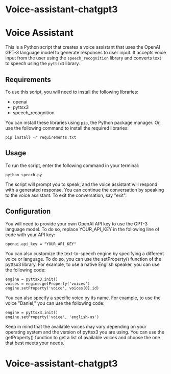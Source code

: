 # Voice-assistant-chatgpt3

# Voice Assistant

This is a Python script that creates a voice assistant that uses the OpenAI GPT-3 language model to generate responses to user input. It accepts voice input from the user using the `speech_recognition` library and converts text to speech using the `pyttsx3` library.

## Requirements

To use this script, you will need to install the following libraries:

- openai
- pyttsx3
- speech_recognition

You can install these libraries using `pip`, the Python package manager.
Or, use the following command to install the required libraries:

```
pip install -r requirements.txt
```

## Usage

To run the script, enter the following command in your terminal:

```
python speech.py
```


The script will prompt you to speak, and the voice assistant will respond with a generated response. You can continue the conversation by speaking to the voice assistant. To exit the conversation, say "exit".

## Configuration

You will need to provide your own OpenAI API key to use the GPT-3 language model. To do so, replace YOUR_API_KEY in the following line of code with your API key:

```
openai.api_key = "YOUR_API_KEY"
```

You can also customize the text-to-speech engine by specifying a different voice or language. To do so, you can use the setProperty() function of the pyttsx3 library. For example, to use a native English speaker, you can use the following code:

```
engine = pyttsx3.init()
voices = engine.getProperty('voices')
engine.setProperty('voice', voices[0].id)
```

You can also specify a specific voice by its name. For example, to use the voice "Daniel," you can use the following code:

```
engine = pyttsx3.init()
engine.setProperty('voice', 'english-us')
```

Keep in mind that the available voices may vary depending on your operating system and the version of pyttsx3 you are using. You can use the getProperty() function to get a list of available voices and choose the one that best meets your needs.


# Voice-assistant-chatgpt3
